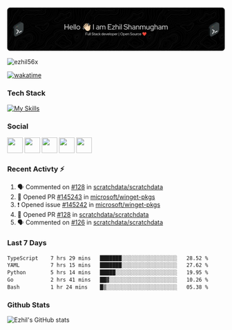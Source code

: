 ![Header](./header.png)

<p align="left"> <img src="https://komarev.com/ghpvc/?username=ezhil56x&label=Profile%20views&color=0e75b6&style=flat" alt="ezhil56x" /> </p>

[![wakatime](https://wakatime.com/badge/user/e780b5d2-6a76-4fde-a594-4ff159327ad3.svg)](https://wakatime.com/@e780b5d2-6a76-4fde-a594-4ff159327ad3)

### Tech Stack

[![My Skills](https://skillicons.dev/icons?i=c,cpp,py,java,kotlin,js,php,html,css,bootstrap,react,ts,nextjs,jquery,flask,nodejs,express,mysql,postgres,mongodb,docker,aws,firebase,vercel,cloudflare,jenkins,nginx,figma&theme=dark&perline=15)](https://skillicons.dev)

### Social

<p align="left">
	<a href="https://discord.com/users/ezhil56x" target="_blank" rel="noreferrer"
		><img
			src="https://skillicons.dev/icons?i=discord&theme=dark"
			width="36"
			height="36"
	/></a>
	<a href="https://www.github.com/ezhil56x" target="_blank" rel="noreferrer"
		><img
			src="https://skillicons.dev/icons?i=github&theme=dark"
			width="36"
			height="36"
	/></a>
	<a href="https://git.selfmade.ninja/ezhil930" target="_blank" rel="noreferrer"
		><img
			src="https://skillicons.dev/icons?i=git&theme=dark"
			width="36"
			height="36"
	/></a>
	<a
		href="https://www.linkedin.com/in/ezhilshanmugham"
		target="_blank"
		rel="noreferrer"
		><img
			src="https://skillicons.dev/icons?i=linkedin&theme=dark"
			width="36"
			height="36"
	/></a>
	<a href="https://www.twitter.com/ezhil56x" target="_blank" rel="noreferrer"
		><img
			src="https://skillicons.dev/icons?i=twitter&theme=dark"
			width="36"
			height="36"
	/></a>
</p>


### Recent Activty ⚡

<!--START_SECTION:activity-->
1. 🗣 Commented on [#128](https://github.com/scratchdata/scratchdata/pull/128#issuecomment-2007854312) in [scratchdata/scratchdata](https://github.com/scratchdata/scratchdata)
2. 💪 Opened PR [#145243](https://github.com/microsoft/winget-pkgs/pull/145243) in [microsoft/winget-pkgs](https://github.com/microsoft/winget-pkgs)
3. ❗ Opened issue [#145242](https://github.com/microsoft/winget-pkgs/issues/145242) in [microsoft/winget-pkgs](https://github.com/microsoft/winget-pkgs)
4. 💪 Opened PR [#128](https://github.com/scratchdata/scratchdata/pull/128) in [scratchdata/scratchdata](https://github.com/scratchdata/scratchdata)
5. 🗣 Commented on [#126](https://github.com/scratchdata/scratchdata/issues/126#issuecomment-2006469472) in [scratchdata/scratchdata](https://github.com/scratchdata/scratchdata)

<!--END_SECTION:activity-->

### Last 7 Days

<!--START_SECTION:waka-->

```txt
TypeScript    7 hrs 29 mins   ███████░░░░░░░░░░░░░░░░░░   28.52 %
YAML          7 hrs 15 mins   ███████░░░░░░░░░░░░░░░░░░   27.62 %
Python        5 hrs 14 mins   █████░░░░░░░░░░░░░░░░░░░░   19.95 %
Go            2 hrs 41 mins   ██▓░░░░░░░░░░░░░░░░░░░░░░   10.26 %
Bash          1 hr 24 mins    █▒░░░░░░░░░░░░░░░░░░░░░░░   05.38 %
```

<!--END_SECTION:waka-->

### Github Stats

![Ezhil's GitHub stats](https://github-readme-stats.vercel.app/api?username=ezhil56x&theme=dark&show_icons=true)
